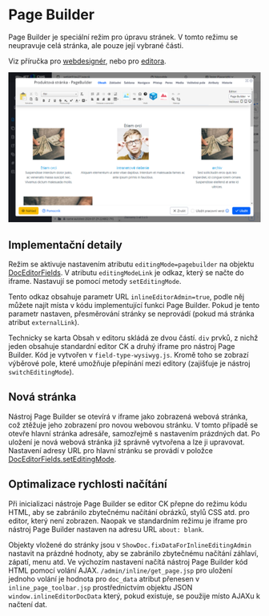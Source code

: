 # Page Builder

Page Builder je speciální režim pro úpravu stránek. V tomto režimu se neupravuje celá stránka, ale pouze její vybrané části.

Viz příručka pro [webdesignér](../../../frontend/page-builder/README.md), nebo pro [editora](../../../redactor/webpages/pagebuilder.md).

![](../../../redactor/webpages/pagebuilder.png)

## Implementační detaily

Režim se aktivuje nastavením atributu `editingMode=pagebuilder` na objektu [DocEditorFields](../../../../javadoc/sk/iway/iwcm/doc/DocEditorFields.html). V atributu `editingModeLink` je odkaz, který se načte do iframe. Nastavují se pomocí metody `setEditingMode`.

Tento odkaz obsahuje parametr URL `inlineEditorAdmin=true`, podle něj můžete najít místa v kódu implementující funkci Page Builder. Pokud je tento parametr nastaven, přesměrování stránky se neprovádí (pokud má stránka atribut `externalLink`).

Technicky se karta Obsah v editoru skládá ze dvou částí. `div` prvků, z nichž jeden obsahuje standardní editor CK a druhý iframe pro nástroj Page Builder. Kód je vytvořen v `field-type-wysiwyg.js`. Kromě toho se zobrazí výběrové pole, které umožňuje přepínání mezi editory (zajišťuje je nástroj `switchEditingMode`).

## Nová stránka

Nástroj Page Builder se otevírá v iframe jako zobrazená webová stránka, což ztěžuje jeho zobrazení pro novou webovou stránku. V tomto případě se otevře hlavní stránka adresáře, samozřejmě s nastavením prázdných dat. Po uložení je nová webová stránka již správně vytvořena a lze ji upravovat. Nastavení adresy URL pro hlavní stránku se provádí v položce [DocEditorFields.setEditingMode](../../../../javadoc/sk/iway/iwcm/doc/DocEditorFields.html).

## Optimalizace rychlosti načítání

Při inicializaci nástroje Page Builder se editor CK přepne do režimu kódu HTML, aby se zabránilo zbytečnému načítání obrázků, stylů CSS atd. pro editor, který není zobrazen. Naopak ve standardním režimu je iframe pro nástroj Page Builder nastaven na adresu URL `about: blank`.

Objekty vložené do stránky jsou v `ShowDoc.fixDataForInlineEditingAdmin` nastavit na prázdné hodnoty, aby se zabránilo zbytečnému načítání záhlaví, zápatí, menu atd. Ve výchozím nastavení načítá nástroj Page Builder kód HTML pomocí volání AJAX. `/admin/inline/get_page.jsp` pro uložení jednoho volání je hodnota pro `doc_data` atribut přenesen v `inline_page_toolbar.jsp` prostřednictvím objektu JSON `window.inlineEditorDocData` který, pokud existuje, se použije místo AJAXu k načtení dat.
